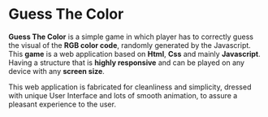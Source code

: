 # Guess The Color
**Guess The Color** is a simple game in which player has to correctly guess the visual of the **RGB color code**, randomly generated by the Javascript. This **game** is a web application based on **Html**, **Css** and mainly **Javascript**. Having a structure that is **highly responsive** and can be played on any device with any **screen size**.

This web application is fabricated for cleanliness and simplicity, dressed with unique User Interface and lots of smooth animation, to assure a pleasant experience to the user.
